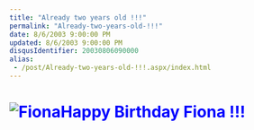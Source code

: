 ```yaml
---
title: "Already two years old !!!"
permalink: "Already-two-years-old-!!!"
date: 8/6/2003 9:00:00 PM
updated: 8/6/2003 9:00:00 PM
disqusIdentifier: 20030806090000
alias:
 - /post/Already-two-years-old-!!!.aspx/index.html
---
```

# <font face="" color="blue">![Fiona](http://techheadbrothers.europe.webmatrixhosting.net/images/fiona.jpg)Happy Birthday Fiona !!!</font>
